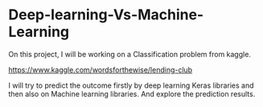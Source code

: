 # Deep-learning-Vs-Machine-Learning
On this project, I will be working on a Classification problem from kaggle.

https://www.kaggle.com/wordsforthewise/lending-club 

I will try to predict the outcome firstly by deep learning Keras libraries and then also on Machine learning libraries. And explore the prediction results.
